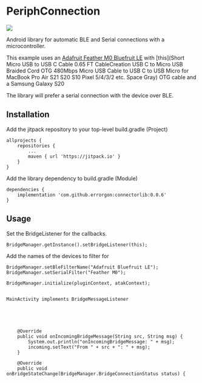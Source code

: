 # PeriphConnection

[![](https://jitpack.io/v/errorgon/ConnectorLib.svg)](https://jitpack.io/#errorgon/ConnectorLib)

Android library for automatic BLE and Serial connections with a microcontroller.

This example uses an [Adafruit Feather M0 Bluefruit LE](https://www.adafruit.com/product/2995) with
[this](Short Micro USB to USB C Cable 0.65 FT CableCreation USB C to Micro USB Braided Cord OTG 480Mbps Micro USB Cable to USB C to USB Micro for MacBook Pro Air S21 S20 S10 Pixel 5/4/3/2 etc. Space Gray) OTG
cable and a Samsung Galaxy S20

The library will prefer a serial connection with the device over BLE.

## Installation

Add the jitpack repository to your top-level build.gradle (Project)
```
allprojects {
    repositories {
        ...
        maven { url 'https://jitpack.io' }
    }
}
```

Add the library dependency to build.gradle (Module)
```
dependencies {
    implementation 'com.github.errorgon:connectorlib:0.0.6'
}
```

## Usage
Set the BridgeListener for the callbacks.
```
BridgeManager.getInstance().setBridgeListener(this);
```
Add the names of the devices to filter for
```
BridgeManager.setBleFilterName("Adafruit Bluefruit LE");
BridgeManager.setSerialFilter("Feather M0");
```

```
BridgeManager.initialize(pluginContext, atakContext);
```


```

MainActivity implements BridgeMessageListener





    @Override
    public void onIncomingBridgeMessage(String src, String msg) {
        System.out.println("onIncomingBridgeMessage: " + msg);
        incoming.setText("From " + src + ": " + msg);
    }

    @Override
    public void onBridgeStateChange(BridgeManager.BridgeConnectionStatus status) {
```